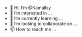 - 👋 Hi, I’m @Kamallsy
- 👀 I’m interested in ...
- 🌱 I’m currently learning ...
- 💞️ I’m looking to collaborate on ...
- 📫 How to reach me ...

<!---
Kamallsy/Kamallsy is a ✨ special ✨ repository because its `README.md` (this file) appears on your GitHub profile.
You can click the Preview link to take a look at your changes.
--->
